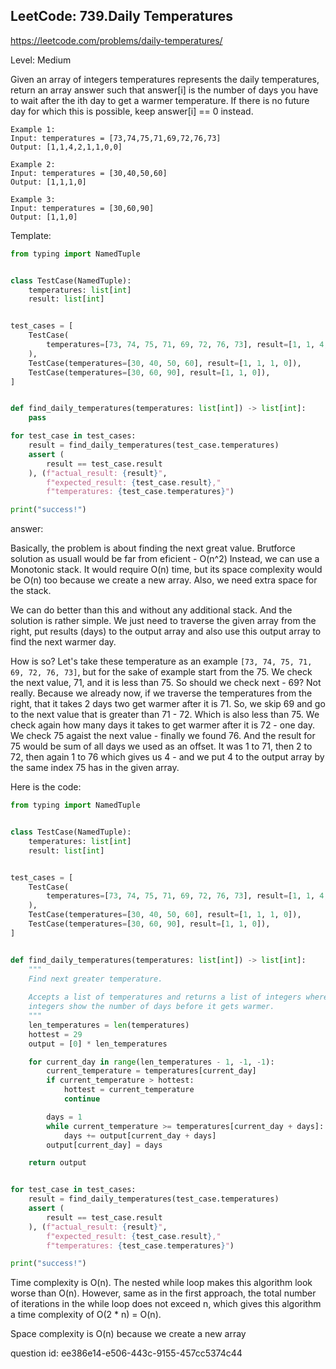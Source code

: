 ## LeetCode: 739.Daily Temperatures

https://leetcode.com/problems/daily-temperatures/

Level: Medium

Given an array of integers temperatures represents the daily temperatures, return an array answer such that answer[i] is the number of days you have to wait after the ith day to get a warmer temperature. If there is no future day for which this is possible, keep answer[i] == 0 instead.

```
Example 1:
Input: temperatures = [73,74,75,71,69,72,76,73]
Output: [1,1,4,2,1,1,0,0]

Example 2:
Input: temperatures = [30,40,50,60]
Output: [1,1,1,0]

Example 3:
Input: temperatures = [30,60,90]
Output: [1,1,0]
```

Template:
```python
from typing import NamedTuple


class TestCase(NamedTuple):
    temperatures: list[int]
    result: list[int]


test_cases = [
    TestCase(
        temperatures=[73, 74, 75, 71, 69, 72, 76, 73], result=[1, 1, 4, 2, 1, 1, 0, 0]
    ),
    TestCase(temperatures=[30, 40, 50, 60], result=[1, 1, 1, 0]),
    TestCase(temperatures=[30, 60, 90], result=[1, 1, 0]),
]


def find_daily_temperatures(temperatures: list[int]) -> list[int]:
    pass

for test_case in test_cases:
    result = find_daily_temperatures(test_case.temperatures)
    assert (
        result == test_case.result
    ), (f"actual_result: {result}",
        f"expected_result: {test_case.result},"
        f"temperatures: {test_case.temperatures}")

print("success!")
```

answer:

Basically, the problem is about finding the next great value.
Brutforce solution as usuall would be far from eficient - O(n^2)
Instead, we can use a Monotonic stack. It would require O(n) time,
but its space complexity would be O(n) too because we create a new array. Also, 
we need extra space for the stack. 

We can do better than this and without any additional stack. And the solution
is rather simple. We just need to traverse the given array from the right, put results
(days) to the output array and also use this output array to find the next warmer day.

How is so?
Let's take these temperature as an example `[73, 74, 75, 71, 69, 72, 76, 73]`, but
for the sake of example start from the 75. We check the next value, 71, and it is less than 75. So should we check next - 69? Not really. Because we already now, if we traverse
the temperatures from the right, that it takes 2 days two get warmer after it is 71.
So, we skip 69 and go to the next value that is greater than 71 - 72. Which is also
less than 75. We check again how many days it takes to get warmer after it is 72 - one day. We check 75 agaist the next value - finally we found 76. And the result for 75 would be sum of all days we used as an offset. It was 1 to 71, then 2 to 72, then again 1 to 76 which gives us 4 - and we put 4 to the output array by the same index 75 has in the given array.  

Here is the code:


```python
from typing import NamedTuple


class TestCase(NamedTuple):
    temperatures: list[int]
    result: list[int]


test_cases = [
    TestCase(
        temperatures=[73, 74, 75, 71, 69, 72, 76, 73], result=[1, 1, 4, 2, 1, 1, 0, 0]
    ),
    TestCase(temperatures=[30, 40, 50, 60], result=[1, 1, 1, 0]),
    TestCase(temperatures=[30, 60, 90], result=[1, 1, 0]),
]


def find_daily_temperatures(temperatures: list[int]) -> list[int]:
    """
    Find next greater temperature.
    
    Accepts a list of temperatures and returns a list of integers where every
    integers show the number of days before it gets warmer.
    """
    len_temperatures = len(temperatures)
    hottest = 29
    output = [0] * len_temperatures

    for current_day in range(len_temperatures - 1, -1, -1):
        current_temperature = temperatures[current_day]
        if current_temperature > hottest:
            hottest = current_temperature
            continue

        days = 1
        while current_temperature >= temperatures[current_day + days]:
            days += output[current_day + days]
        output[current_day] = days

    return output


for test_case in test_cases:
    result = find_daily_temperatures(test_case.temperatures)
    assert (
        result == test_case.result
    ), (f"actual_result: {result}",
        f"expected_result: {test_case.result},"
        f"temperatures: {test_case.temperatures}")

print("success!")
```

Time complexity is O(n). The nested while loop makes this algorithm look worse than O(n). However, same as in the first approach, the total number of iterations in the while loop does not exceed n, which gives this algorithm a time complexity of O(2 * n) = O(n).

Space complexity is O(n) because we create a new array

question id: ee386e14-e506-443c-9155-457cc5374c44